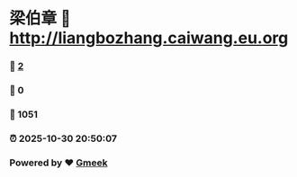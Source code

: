 # 梁伯章 :link: http://liangbozhang.caiwang.eu.org 
### :page_facing_up: [2](http://liangbozhang.caiwang.eu.org/tag.html) 
### :speech_balloon: 0 
### :hibiscus: 1051 
### :alarm_clock: 2025-10-30 20:50:07 
### Powered by :heart: [Gmeek](https://github.com/Meekdai/Gmeek)

